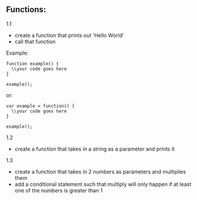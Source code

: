 ## Functions:

1.1
  - create a function that prints out 'Hello World'
  - call that function
  
Example:
```
function example() {
  \\your code goes here
}

example();
```
or:

```
var example = function() {
  \\your code goes here
}

example();
```

1.2
  - create a function that takes in a string as a parameter and prints it

1.3
  - create a function that takes in 2 numbers as parameters and multiplies them
  - add a conditional statement such that multiply will only happen if at least one of the numbers is greater than 1

